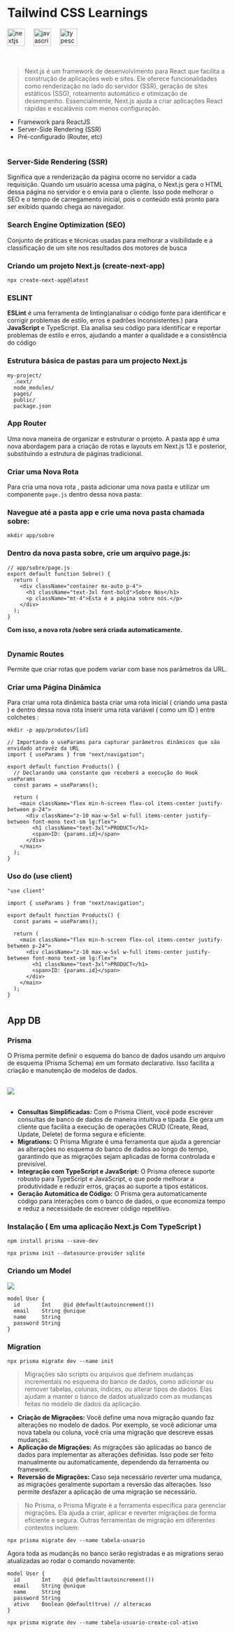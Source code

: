 # Tailwind CSS Learnings

<div align="left">
  <img src="https://cdn.jsdelivr.net/gh/devicons/devicon/icons/nextjs/nextjs-original.svg" height="40" alt="nextjs logo"  />
  <img width="12" />
  <img src="https://cdn.jsdelivr.net/gh/devicons/devicon/icons/javascript/javascript-original.svg" height="40" alt="javascript logo"  />
  <img width="12" />
  <img src="https://cdn.jsdelivr.net/gh/devicons/devicon/icons/typescript/typescript-original.svg" height="40" alt="typescript logo"  />
</div>

###

</div>

###

<img src="./public/images/nextjs-logo.png" alt="">

###

> Next.js é um framework de desenvolvimento para React que facilita a construção de aplicações web e sites. Ele oferece funcionalidades como renderização no lado do servidor (SSR), geração de sites estáticos (SSG), roteamento automático e otimização de desempenho. Essencialmente, Next.js ajuda a criar aplicações React rápidas e escaláveis com menos configuração.

</div>

<ul align="left">
  <li>Framework para ReactJS</li>
  <li>Server-Side Rendering (SSR)</li>
  <li>Pré-configurado (Router, etc)</li>
</ul>

#

### Server-Side Rendering (SSR)

<p>
Significa que a renderização da página ocorre no servidor a cada requisição. Quando um usuário acessa uma página, o Next.js gera o HTML dessa página no servidor e o envia para o cliente. Isso pode melhorar o SEO e o tempo de carregamento inicial, pois o conteúdo está pronto para ser exibido quando chega ao navegador.
</p>

### Search Engine Optimization (SEO)

<p>Conjunto de práticas e técnicas usadas para melhorar a visibilidade e a classificação de um site nos resultados dos motores de busca</p>

### Criando um projeto Next.js (create-next-app)

`npx create-next-app@latest`

### ESLINT

<p><strong>ESLint</strong> é uma ferramenta de linting(analisar o código fonte para identificar e corrigir problemas de estilo, erros e padrões inconsistentes.) para <strong>JavaScript</strong> e TypeScript. Ela analisa seu código para identificar e reportar problemas de estilo e erros, ajudando a manter a qualidade e a consistência do código</p>

### Estrutura básica de pastas para um projecto Next.js

```
my-project/
  .next/
  node_modules/
  pages/
  public/
  package.json
```

### App Router

<p>
Uma nova maneira de organizar e estruturar o projeto. A pasta app é uma nova abordagem para a criação de rotas e layouts em Next.js 13 e posterior, substituindo a estrutura de páginas tradicional.
</p>

### Criar uma Nova Rota

Para cria uma nova rota , pasta adicionar uma nova pasta e utilizar um componente `page.js` dentro dessa nova pasta:

### Navegue até a pasta app e crie uma nova pasta chamada sobre:

`mkdir app/sobre`

### Dentro da nova pasta sobre, crie um arquivo page.js:

```
// app/sobre/page.js
export default function Sobre() {
  return (
    <div className="container mx-auto p-4">
      <h1 className="text-3xl font-bold">Sobre Nós</h1>
      <p className="mt-4">Esta é a página sobre nós.</p>
    </div>
  );
}
```

<strong>Com isso, a nova rota /sobre será criada automaticamente.</strong>

<img src="./public/images/my-first-next-app-screen.png" alt="">

### Dynamic Routes

<p>Permite que criar rotas que podem variar com base nos parâmetros da URL.</p>

### Criar uma Página Dinâmica

<p>Para criar uma rota dinâmica basta criar uma rota inicial ( criando uma pasta )
e dentro dessa nova rota inserir uma rota variável ( como um ID ) entre colchetes :

```
mkdir -p app/produtos/[id]
```

```
// Importando o useParams para capturar parâmetros dinâmicos que são envidado atravéz da URL
import { useParams } from "next/navigation";

export default function Products() {
  // Declarando uma constante que receberá a execução do Hook useParams
  const params = useParams();

  return (
    <main className="flex min-h-screen flex-col items-center justify-between p-24">
      <div className="z-10 max-w-5xl w-full items-center justify-between font-mono text-sm lg:flex">
        <h1 className="text-3xl">PRODUCT</h1>
        <span>ID: {params.id}</span>
      </div>
    </main>
  );
}

```

### Uso do (use client)

```
"use client"

import { useParams } from "next/navigation";

export default function Products() {
  const params = useParams();

  return (
    <main className="flex min-h-screen flex-col items-center justify-between p-24">
      <div className="z-10 max-w-5xl w-full items-center justify-between font-mono text-sm lg:flex">
        <h1 className="text-3xl">PRODUCT</h1>
        <span>ID: {params.id}</span>
      </div>
    </main>
  );
}
```

#

## App DB

### Prisma

<p>
O Prisma permite definir o esquema do banco de dados usando um arquivo de esquema (Prisma Schema) em um formato declarativo. Isso facilita a criação e manutenção de modelos de dados.</p>

<br/>
<img src="./public/images/prismalogo.png" />

<br/>
<br/>

<ul>
  <li><strong>Consultas Simplificadas:</strong> Com o Prisma Client, você pode escrever consultas de banco de dados de maneira intuitiva e tipada. Ele gera um cliente que facilita a execução de operações CRUD (Create, Read, Update, Delete) de forma segura e eficiente.</li>
  <li><strong>Migrations:</strong> O Prisma Migrate é uma ferramenta que ajuda a gerenciar as alterações no esquema do banco de dados ao longo do tempo, garantindo que as migrações sejam aplicadas de forma controlada e previsível.</li>
  <li><strong>Integração com TypeScript e JavaScript:</strong> O Prisma oferece suporte robusto para TypeScript e JavaScript, o que pode melhorar a produtividade e reduzir erros, graças ao suporte a tipos estáticos.</li>
  <li><strong>Geração Automática de Código:</strong> O Prisma gera automaticamente código para interações com o banco de dados, o que economiza tempo e reduz a necessidade de escrever código repetitivo.</li>
</ul>

### Instalação ( Em uma aplicação Next.js Com TypeScript )

```
npm install prisma --save-dev
```

```
npx prisma init --datasource-provider sqlite
```

### Criando um Model

<img src="./public/images/model-ex-prisma.png" />

<br/>

```
model User {
  id       Int    @id @default(autoincrement())
  email    String @unique
  name     String
  password String
}
```

### Migration

```
npx prisma migrate dev --name init
```

>  Migrações são scripts ou arquivos que definem mudanças incrementais no esquema do banco de dados, como adicionar ou remover tabelas, colunas, índices, ou alterar tipos de dados. Elas ajudam a manter o banco de dados atualizado com as mudanças feitas no modelo de dados da aplicação.

<ul>
  <li><strong>Criação de Migrações:</strong> Você define uma nova migração quando faz alterações no modelo de dados. Por exemplo, se você adicionar uma nova tabela ou coluna, você cria uma migração que descreve essas mudanças.</li>
  <li><strong>Aplicação de Migrações:</strong> As migrações são aplicadas ao banco de dados para implementar as alterações definidas. Isso pode ser feito manualmente ou automaticamente, dependendo da ferramenta ou framework.</li>
  <li><strong>Reversão de Migrações:</strong> Caso seja necessário reverter uma mudança, as migrações geralmente suportam a reversão das alterações. Isso permite desfazer a aplicação de uma migração se necessário.</li>
</ul>

> No Prisma, o Prisma Migrate é a ferramenta específica para gerenciar migrações. Ela ajuda a criar, aplicar e reverter migrações de forma eficiente e segura. Outras ferramentas de migração em diferentes contextos incluem:

```
npx prisma migrate dev --name tabela-usuario
```

<p>Agora toda as mudançãs no banco serão registradas e as migrations serao atualizadas ao rodar o comando novamente:</p>

```
model User {
  id       Int    @id @default(autoincrement())
  email    String @unique
  name     String
  password String
  ativo    Boolean @default(true) // alteracao
}
```

```
npx prisma migrate dev --name tabela-usuario-create-col-ativo
```